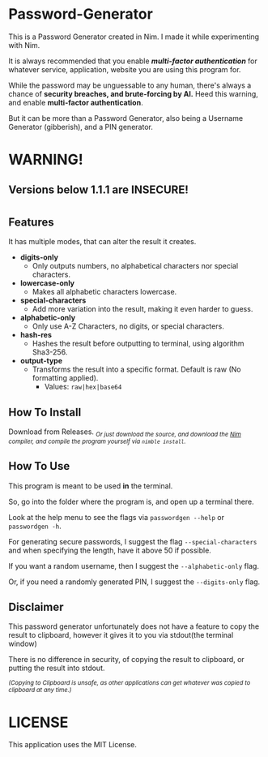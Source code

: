 # Password-Generator
This is a Password Generator created in Nim. I made it while experimenting with Nim.

It is always recommended that you enable ***multi-factor authentication*** for whatever service, application, website you are using this program for.

While the password may be unguessable to any human, there's always a chance of **security breaches, and brute-forcing by AI.**  Heed this warning, and enable **multi-factor authentication**.

But it can be more than a Password Generator, also being a Username Generator (gibberish), and a PIN generator.
# WARNING!
## Versions below 1.1.1 are **INSECURE**!
#
## Features
It has multiple modes, that can alter the result it creates.
- **digits-only**
    - Only outputs numbers, no alphabetical characters nor special characters.
- **lowercase-only**
    - Makes all alphabetic characters lowercase.
- **special-characters**
    - Add more variation into the result, making it even harder to guess.
- **alphabetic-only**
    - Only use A-Z Characters, no digits, or special characters.
- **hash-res**
    - Hashes the result before outputting to terminal, using algorithm Sha3-256.
- **output-type**
    - Transforms the result into a specific format. Default is raw (No formatting applied).
        - Values: ``raw|hex|base64``
## How To Install
Download from Releases. <sub>*Or just download the source, and download the [Nim](https://nim-lang.org) compiler, and compile the program yourself via `nimble install`.*</sub>
## How To Use
This program is meant to be used **in** the terminal.

So, go into the folder where the program is, and open up a terminal there.

Look at the help menu to see the flags via `passwordgen --help` or `passwordgen -h`.

For generating secure passwords, I suggest the flag `--special-characters` and when specifying the length, have it above 50 if possible.

If you want a random username, then I suggest the `--alphabetic-only` flag.

Or, if you need a randomly generated PIN, I suggest the `--digits-only` flag.
## Disclaimer
This password generator unfortunately does not have a feature to copy the result to clipboard, however it gives it to you via stdout(the terminal window)

There is no difference in security, of copying the result to clipboard, or putting the result into stdout.

<sub>*(Copying to Clipboard is unsafe, as other applications can get whatever was copied to clipboard at any time.)*</sub>
# LICENSE
This application uses the MIT License.
